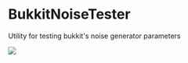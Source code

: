 # BukkitNoiseTester
Utility for testing bukkit's noise generator parameters

![](https://yeleha.co/2wHyMIl)
